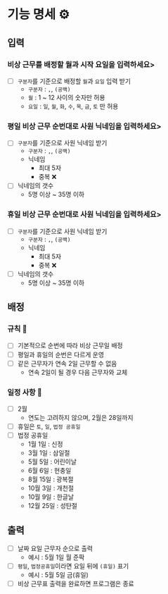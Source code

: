 # 기능 명세 ⚙️
## 입력
### 비상 근무를 배정할 월과 시작 요일을 입력하세요>
  - [ ] `구분자`를 기준으로 배정할 `월`과 `요일` 입력 받기
    - `구분자` : `,`, `(공백)`
    - `월` : 1 ~ 12 사이의 숫자만 허용
    - `요일` : `일`, `월`, `화`, `수`, `목`, `금`, `토` 만 허용
### 평일 비상 근무 순번대로 사원 닉네임을 입력하세요>
  - [ ] `구분자`를 기준으로 사원 닉네임 받기
    - `구분자` : `,`, `(공백)`
    - 닉네임
      + 최대 5자
      + 중복 ❌
  - [ ] 닉네임의 갯수
    - 5명 이상 ~ 35명 이하
### 휴일 비상 근무 순번대로 사원 닉네임을 입력하세요>
  - [ ] `구분자`를 기준으로 사원 닉네임 받기
    - `구분자` : `,`, `(공백)`
    - 닉네임
        + 최대 5자
        + 중복 ❌
  - [ ] 닉네임의 갯수
    - 5명 이상 ~ 35명 이하
## 배정
### 규칙 📃
- [ ] 기본적으로 순번에 따라 비상 근무일 배정
- [ ] 평일과 휴일의 순번은 다르게 운영
- [ ] 같은 근무자가 연속 2일 근무할 수 없음
    - 연속 2일이 될 경우 다음 근무자와 교체
### 일정 사항 📆
- [ ] 2월
  - 연도는 고려하지 않으며, 2월은 28일까지
- [ ] 휴일은 `토`, `일`, `법정 공휴일`
- [ ] 법정 공휴일
  - 1월 1일 : 신정
  - 3월 1일 : 삼일절
  - 5월 5일 : 어린이날
  - 6월 6일 : 현충일
  - 8월 15일 : 광복절
  - 10월 3일 : 개천절
  - 10월 9일 : 한글날
  - 12월 25일 : 성탄절
## 출력
- [ ] 날짜 요일 근무자 순으로 출력
  - 예시 : 5월 1일 월 준팍
- [ ] `평일`, `법정공휴일`이라면 요일 뒤에 `(휴일)` 표기
  - 예시 : 5월 5일 금(휴일)
- [ ] 비상 근무표 출력을 완료하면 프로그램은 종료